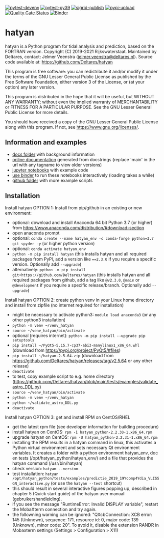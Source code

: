 [![pytest-devenv](https://github.com/Deltares/hatyan/actions/workflows/pytest-devenv.yml/badge.svg?branch=main)](https://github.com/Deltares/hatyan/actions/workflows/pytest-devenv.yml)
[![pytest-py39](https://github.com/Deltares/hatyan/actions/workflows/pytest-py39.yml/badge.svg?branch=main)](https://github.com/Deltares/hatyan/actions/workflows/pytest-py39.yml)
[![sigrid-publish](https://github.com/Deltares/hatyan/actions/workflows/sigrid-publish.yml/badge.svg?branch=main)](https://github.com/Deltares/hatyan/actions/workflows/sigrid-publish.yml)
[![pypi-upload](https://github.com/Deltares/hatyan/actions/workflows/pypi-upload.yml/badge.svg?event=release)](https://github.com/Deltares/hatyan/actions/workflows/pypi-upload.yml)
[![Quality Gate Status](https://sonarcloud.io/api/project_badges/measure?project=Deltares_hatyan&metric=alert_status)](https://sonarcloud.io/dashboard?id=Deltares_hatyan)
[![Binder](https://mybinder.org/badge_logo.svg)](https://mybinder.org/v2/gh/Deltares/hatyan/HEAD)

# hatyan

hatyan is a Python program for tidal analysis and prediction, based on the FORTRAN version. 
Copyright (C) 2019-2021 Rijkswaterstaat.  Maintained by Deltares, contact: Jelmer Veenstra (jelmer.veenstra@deltares.nl). 
Source code available at: https://github.com/Deltares/hatyan

This program is free software: you can redistribute it and/or modify
it under the terms of the GNU Lesser General Public License as published by
the Free Software Foundation, either version 3 of the License, or
(at your option) any later version.

This program is distributed in the hope that it will be useful,
but WITHOUT ANY WARRANTY; without even the implied warranty of
MERCHANTABILITY or FITNESS FOR A PARTICULAR PURPOSE.  See the
GNU Lesser General Public License for more details.

You should have received a copy of the GNU Lesser General Public License
along with this program.  If not, see <https://www.gnu.org/licenses/>.


Information and examples
--------
- [docs folder](https://nbviewer.org/github/Deltares/dfm_tools/raw/pptx/docs/dfm_tools.pdf?flush_cache=true) with background information
- [online documentation](https://htmlpreview.github.io/?https://github.com/Deltares/hatyan/blob/main/docs/hatyan/index.html) generated from docstrings (replace 'main' in the url with any tagname to view older versions)
- [jupyter notebooks](https://github.com/Deltares/hatyan/blob/main/notebooks) with example code
- [use binder](https://mybinder.org/v2/gh/Deltares/hatyan/HEAD) to run these notebooks interactively (loading takes a while)
- [github folder](https://github.com/Deltares/hatyan/tree/main/tests/examples) with more example scripts


Installation
--------

Install hatyan OPTION 1: Install from pip/github in an existing or new environment:

- optional: download and install Anaconda 64 bit Python 3.7 (or higher) from https://www.anaconda.com/distribution/#download-section
- open anaconda prompt
- optional: ``conda create --name hatyan_env -c conda-forge python=3.7 git spyder -y`` (or higher python version)
- optional: ``conda activate hatyan_env``
- ``python -m pip install hatyan`` (this installs hatyan and all required packages from PyPI, add a version like ``==2.3.0`` if you require a specific version. Optionally add ``--upgrade``)
- alternatively: ``python -m pip install git+https://github.com/Deltares/hatyan`` (this installs hatyan and all required packages from github, add a tag like ``@v2.3.0``, ``@main`` or ``@development`` if you require a specific release/branch. Optionally add ``--upgrade``)

Install hatyan OPTION 2: create python venv in your Linux home directory and install from zipfile (no internet required for installation)

- might be necessary to activate python3: ``module load anaconda3`` (or any other python3 installation)
- ``python -m venv ~/venv_hatyan``
- ``source ~/venv_hatyan/bin/activate``
- optional (requires internet): ``python -m pip install --upgrade pip setuptools``
- ``pip install ~/PyQt5-5.15.7-cp37-abi3-manylinux1_x86_64.whl`` (download from https://pypi.org/project/PyQt5/#files)
- ``pip install ~/hatyan-2.5.64.zip`` (download from https://github.com/Deltares/hatyan/releases/tag/v2.5.64 or any other release)
- ``deactivate``
- to test, copy example script to e.g. home directory (https://github.com/Deltares/hatyan/blob/main/tests/examples/validate_astro_DDL.py)
- ``source ~/venv_hatyan/bin/activate``
- ``python -m venv ~/venv_hatyan``
- ``python ~/validate_astro_DDL.py``
- ``deactivate``

Install hatyan OPTION 3: get and install RPM on CentOS/RHEL

- get the latest rpm file (see developer information for building procedure)
- install hatyan on CentOS: ``rpm -i hatyan_python-2.2.30-1.x86_64.rpm``
- upgrade hatyan on CentOS: ``rpm -U hatyan_python-2.2.31-1.x86_64.rpm``
- installing the RPM results in a hatyan command in linux, this activates a Python virtual environment and sets necessary Qt environment variables. It creates a folder with a python environment hatyan_env, doc en tests (/opt/hatyan_python/hatyan_env/) and a file that provides the hatyan command (/usr/bin/hatyan)
- check version: ``hatyan --version``
- test installation: ``hatyan /opt/hatyan_python/tests/examples/predictie_2019_19Ycomp4Ydia_VLISSGN_interactive.py`` (or use the ``hatyan --test`` shortcut)
- this should result in several interactive figures popping up, described in chapter 5 (Quick start guide) of the hatyan user manual (gebruikershandleiding).
- if you see the message "RuntimeError: Invalid DISPLAY variable", restart the MobaXterm connection and try again.
- the followning warning can be ignored: "QXcbConnection: XCB error: 145 (Unknown), sequence: 171, resource id: 0, major code: 139 (Unknown), minor code: 20". To avoid it, disable the extension RANDR in Mobaxterm settings (Settings > Configuration > X11)


